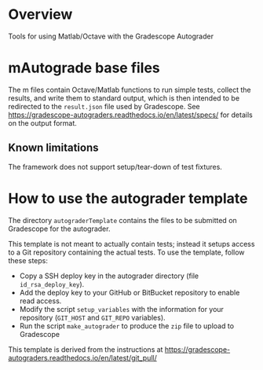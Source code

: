 # Overview
Tools for using Matlab/Octave with the Gradescope Autograder

# mAutograde base files
The m files contain Octave/Matlab functions to run simple tests, collect the results, and write them to standard output, which is then intended to be redirected to the `result.json` file used by Gradescope. See https://gradescope-autograders.readthedocs.io/en/latest/specs/ for details on the output format.

## Known limitations
The framework does not support setup/tear-down of test fixtures.

# How to use the autograder template
The directory `autograderTemplate` contains the files to be submitted on Gradescope for the autograder. 

This template is not meant to actually contain tests; instead it setups access to a Git repository containing the actual tests. To use the template, follow these steps:
* Copy a SSH deploy key in the autograder directory (file `id_rsa_deploy_key`).
* Add the deploy key to your GitHub or BitBucket repository to enable read access.
* Modify the script `setup_variables` with the information for your repository (`GIT_HOST` and `GIT_REPO` variables).
* Run the script `make_autograder` to produce the `zip` file to upload to Gradescope

This template is derived from the instructions at https://gradescope-autograders.readthedocs.io/en/latest/git_pull/
